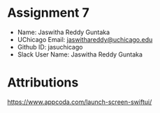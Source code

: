 # Assignment 7

- Name: Jaswitha Reddy Guntaka
- UChicago Email: jaswithareddy@uchicago.edu
- Github ID: jasuchicago
- Slack User Name: Jaswitha Reddy Guntaka

# Attributions

https://www.appcoda.com/launch-screen-swiftui/
